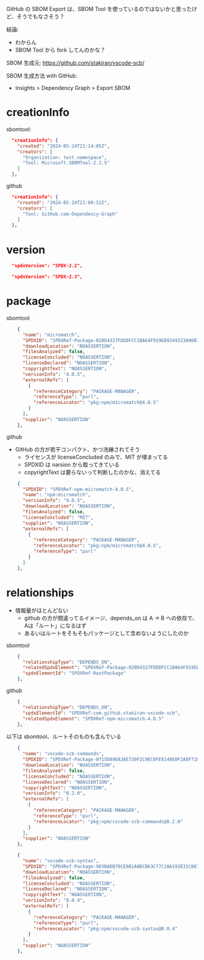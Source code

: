 GitHub の SBOM Export は、SBOM Tool を使っているのではないかと思ったけど、そうでもなさそう？

結論:

- わからん
- SBOM Tool から fork してんのかな？

SBOM 生成元: https://github.com/stakiran/vscode-scb/

SBOM 生成方法 with GitHub:

- Insights > Dependency Graph > Export SBOM

# creationInfo
sbomtool:

```json
  "creationInfo": {
    "created": "2024-05-24T21:14:05Z",
    "creators": [
      "Organization: test_namespace",
      "Tool: Microsoft.SBOMTool-2.2.5"
    ]
  },
```

github

```json
  "creationInfo": {
    "created": "2024-05-24T21:09:52Z",
    "creators": [
      "Tool: GitHub.com-Dependency-Graph"
    ]
  },
```

# version

```json
  "spdxVersion": "SPDX-2.2",
```

```json
  "spdxVersion": "SPDX-2.3",
```

# package
sbomtool

```json
    {
      "name": "micromatch",
      "SPDXID": "SPDXRef-Package-020D4327FDDDFCC1BA64F919EB9349323A908399DC20B1E29BCAEE4DF01407A6",
      "downloadLocation": "NOASSERTION",
      "filesAnalyzed": false,
      "licenseConcluded": "NOASSERTION",
      "licenseDeclared": "NOASSERTION",
      "copyrightText": "NOASSERTION",
      "versionInfo": "4.0.5",
      "externalRefs": [
        {
          "referenceCategory": "PACKAGE-MANAGER",
          "referenceType": "purl",
          "referenceLocator": "pkg:npm/micromatch@4.0.5"
        }
      ],
      "supplier": "NOASSERTION"
    },
```

github

- GitHub の方が若干コンパクト、かつ洗練されてそう
    - ライセンスが licenseConcluded のみで、MIT が埋まってる
    - SPDXID は narsion から取ってきている
    - copyrightText は要らないって判断したのかな、消えてる

```json
    {
      "SPDXID": "SPDXRef-npm-micromatch-4.0.5",
      "name": "npm:micromatch",
      "versionInfo": "4.0.5",
      "downloadLocation": "NOASSERTION",
      "filesAnalyzed": false,
      "licenseConcluded": "MIT",
      "supplier": "NOASSERTION",
      "externalRefs": [
        {
          "referenceCategory": "PACKAGE-MANAGER",
          "referenceLocator": "pkg:npm/micromatch@4.0.5",
          "referenceType": "purl"
        }
      ]
    },
```

# relationships
- 情報量がほとんどない
    - github の方が間違ってるイメージ、depends_on は A → B への依存で、Aは「ルート」になるはず
    - あるいはルートをそもそもパッケージとして含めないようにしたのか

sbomtool

```json
    {
      "relationshipType": "DEPENDS_ON",
      "relatedSpdxElement": "SPDXRef-Package-020D4327FDDDFCC1BA64F919EB9349323A908399DC20B1E29BCAEE4DF01407A6",
      "spdxElementId": "SPDXRef-RootPackage"
    },
```

github

```json
    {
      "relationshipType": "DEPENDS_ON",
      "spdxElementId": "SPDXRef-com.github.stakiran-vscode-scb",
      "relatedSpdxElement": "SPDXRef-npm-micromatch-4.0.5"
    },

```

以下は sbomtool、ルートそのものも含んでいる

```json
    {
      "name": "vscode-scb-commands",
      "SPDXID": "SPDXRef-Package-0715D89EA3AE739F2C9EC0FE8148E0F2A8F71D3D491156C9D5E584F30B0F3434",
      "downloadLocation": "NOASSERTION",
      "filesAnalyzed": false,
      "licenseConcluded": "NOASSERTION",
      "licenseDeclared": "NOASSERTION",
      "copyrightText": "NOASSERTION",
      "versionInfo": "0.2.0",
      "externalRefs": [
        {
          "referenceCategory": "PACKAGE-MANAGER",
          "referenceType": "purl",
          "referenceLocator": "pkg:npm/vscode-scb-commands@0.2.0"
        }
      ],
      "supplier": "NOASSERTION"
    },

    {
      "name": "vscode-scb-syntax",
      "SPDXID": "SPDXRef-Package-983BADB70CE8B1A8BCB63C77C2AA193E31C067AA42BA0B7A6A1A473B46272F56",
      "downloadLocation": "NOASSERTION",
      "filesAnalyzed": false,
      "licenseConcluded": "NOASSERTION",
      "licenseDeclared": "NOASSERTION",
      "copyrightText": "NOASSERTION",
      "versionInfo": "0.0.4",
      "externalRefs": [
        {
          "referenceCategory": "PACKAGE-MANAGER",
          "referenceType": "purl",
          "referenceLocator": "pkg:npm/vscode-scb-syntax@0.0.4"
        }
      ],
      "supplier": "NOASSERTION"
    },

```

